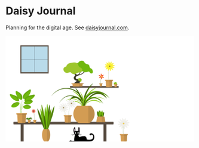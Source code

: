 # Daisy Journal

Planning for the digital age. See [daisyjournal.com](https://daisyjournal.com).

![Alt text](/src/Images/landing.svg?raw=true "Landing")
